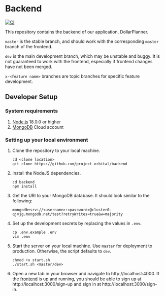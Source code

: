 # Backend

[![CI](https://github.com/project-orbital/backend/actions/workflows/node.js.yml/badge.svg)](https://github.com/project-orbital/backend/actions/workflows/node.js.yml)

This repository contains the backend of our application, DollarPlanner.

`master` is the stable branch, and should work with the corresponding `master`
branch of the frontend.

`dev` is the main development branch, which may be unstable and buggy.
It is not guaranteed to work with the frontend, especially if frontend changes have
not been merged.

`x-<feature name>` branches are topic branches for specific feature development.

## Developer Setup

### System requirements

1. [Node.js](https://nodejs.dev/download/) 18.0.0 or higher
2. [MongoDB](https://www.mongodb.com/) Cloud account

### Setting up your local environment

1. Clone the repository to your local machine.

    ```
    cd <clone location>
    git clone https://github.com/project-orbital/backend
    ```

2. Install the NodeJS dependencies.

    ```
    cd backend
    npm install
    ```

3. Get the URI to your MongoDB database. It should look similar to the following:

    ```
    mongodb+srv://<username>:<password>@cluster0-qjvjg.mongodb.net/test?retryWrites=true&w=majority
    ```

4. Set up the development secrets by replacing the values in `.env`.

    ```
    cp .env.example .env
    vim .env
    ```

5. Start the server on your local machine. Use `master` for deployment to production. Otherwise, the script defaults to `dev`.

    ```
    chmod +x start.sh
    ./start.sh <master/dev>
    ```

6. Open a new tab in your browser and navigate to http://localhost:4000.
   If the [frontend](https://github.com/project-orbital/frontend) is up and running, you should be able to sign up at http://localhost:3000/sign-up and sign in at http://localhost:3000/sign-in.
